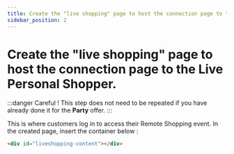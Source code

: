```yaml
---
title: Create the "live shopping" page to host the connection page to the Live Personal Shopper. 
sidebar_position: 2
---
```


# Create the "live shopping" page to host the connection page to the Live Personal Shopper. 

:::danger Careful !
This step does not need to be repeated if you have already done it for the **Party** offer.
:::

This is where customers log in to access their Remote Shopping event.
In the created page, insert the container below :

```html
<div id="liveshopping-content"></div>
```